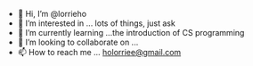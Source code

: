 - 👋 Hi, I’m @lorrieho
- 👀 I’m interested in ... lots of things, just ask
- 🌱 I’m currently learning ...the introduction of CS programming
- 💞️ I’m looking to collaborate on ...
- 📫 How to reach me ... holorriee@gmail.com

<!---
lorrieho/lorrieho is a ✨ special ✨ repository because its `README.md` (this file) appears on your GitHub profile.
You can click the Preview link to take a look at your changes.
--->
